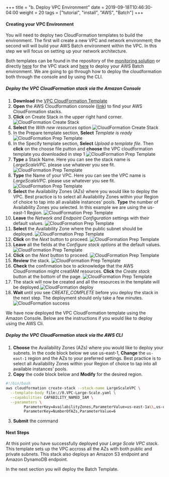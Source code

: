 +++
title = "b. Deploy VPC Environment"
date = 2019-09-18T10:46:30-04:00
weight = 20
tags = ["tutorial", "install", "AWS", "Batch"]
+++


#### Creating your VPC Environment

You will need to deploy two CloudFormation templates to build the environment. The first will create a new VPC and network environment; the second will will build your AWS Batch environment within the VPC. In this step we will focus on setting up your network architecture.

Both templates can be found in the repository of the [monitoring solution](https://github.com/aws-samples/aws-batch-runtime-monitoring) or directly [here](https://raw.githubusercontent.com/aws-samples/aws-batch-runtime-monitoring/main/docs/ExamplesCfnTemplates/VPC-Large-Scale.yaml) for the VPC stack and [here](https://raw.githubusercontent.com/aws-samples/aws-batch-runtime-monitoring/main/docs/ExamplesCfnTemplates/Batch-Large-Scale.yaml) to deploy your AWS Batch environment. We are going to go through how to deploy the cloudformation both through the console and by using the CLI.

##### Deploy the VPC CloudFormation stack via the Amazon Console
1. **Download** the [VPC CloudFormation Template](https://raw.githubusercontent.com/aws-samples/aws-batch-runtime-monitoring/main/docs/ExamplesCfnTemplates/VPC-Large-Scale.yaml)
2. **Open** the AWS Cloudformation console ([link](https://console.aws.amazon.com/cloudformation/)) to find your AWS CloudFormation stacks.
3. **Click** on Create Stack in the upper right hand corner. ![CloudFormation Create Stack](/images/aws-batch/deep-dive/CloudFormation_1.png)
4. **Select** the *With new resources* option ![CloudFormation Create Stack](/images/aws-batch/deep-dive/CloudFormation_2.png)
5. In the Prepare template section, **Select** *Template is ready* ![CloudFormation Prep Template](/images/aws-batch/deep-dive/CloudFormation_prepT_1.png)
6. In the Specify template section, **Select** *Upload a template file*.  Then **click** on the choose file putton and **choose** the VPC cloudformation template you downloaded in step 1 ![CloudFormation Prep Template](/images/aws-batch/deep-dive/CloudFormation_prepT_2.png)
7. **Type** a Stack Name. Here you can see the stack name is *LargeScaleVPC*. please use whatever you see fit. ![CloudFormation Prep Template](/images/aws-batch/deep-dive/CloudFormation_stackName.png)
8. **Type** the Name of your VPC. Here you can see the VPC name is *LargeScaleVPC*. please use whatever you see fit. ![CloudFormation Prep Template](/images/aws-batch/deep-dive/CloudFormation_-_Stack.png)
9. **Select** the Availability Zones (AZs) where you would like to deploy the VPC. Best practice is to select all Availability Zones within your Region of choice to tap into all available instances’ pools. **Type** the number of Availability Zones you selected. In this example we are using the us-east-1 Region. ![CloudFormation Prep Template](/images/aws-batch/deep-dive/CloudFormation_-_Stack-2.png)
10. **Leave** the *Network and Endpoint Configuration* settings with their default values. ![CloudFormation Prep Template](/images/aws-batch/deep-dive/CloudFormation_-_Stack-3.png)
11. **Select** the Availability Zone where the public subnet should be deployed. ![CloudFormation Prep Template](/images/aws-batch/deep-dive/CloudFormation_-_Stack-4.png)
12. **Click** on the *Next* button to proceed. ![CloudFormation Prep Template](/images/aws-batch/deep-dive/CloudFormation_-_Stack-6.png)
13. **Leave** all the fields at the *Configure stack options* at the default values.  ![CloudFormation Prep Template](/images/aws-batch/deep-dive/CloudFormation_-_Stack-5.png)
14. **Click** on the *Next* button to proceed. ![CloudFormation Prep Template](/images/aws-batch/deep-dive/CloudFormation_-_Stack-7.png)
15. **Review** the stack. ![CloudFormation Prep Template](/images/aws-batch/deep-dive/CloudFormation_-_Stack-8.png)
16. **Check** the confirmation box to acknowledge that the AWS CloudFormation might creatIAM resources. **Click** the *Create stack* button at the bottom of the page. ![CloudFormation Prep Template](/images/aws-batch/deep-dive/CloudFormation_-_Stack-9.png)
17. The stack will now be created and all the resources in the template will be deployed.![CloudFormation deploy](/images/aws-batch/deep-dive/CloudFormation_-_Stack_LargeScaleVPC.png)
18. **Wait** until you see *CREATE_COMPLETE* before you deploy the stack in the next step. The deployment should only take a few minutes.
![CloudFormation success](/images/aws-batch/deep-dive/CloudFormation_-_Stack-10.png)

We have now deployed the VPC CloudFormation template using the Amazon Console. Below are the instructions if you would like to deploy using the AWS Cli.

##### Deploy the VPC CloudFormation stack via the AWS CLI 

1. **Choose** the Availability Zones (AZs) where you would like to deploy your subnets. In the code block below we use us-east-1, **Change** the `us-east-1` region and the AZs to your preferred settings. Best practice is to select all Availability Zones within your Region of choice to tap into all available instances’ pools.
2. **Copy** the code block below and **Modify** for the desired region.

```bash
#!/bin/bash
aws cloudformation create-stack --stack-name LargeScaleVPC \
  --template-body file://0.VPC-Large-Scale.yaml \
  --capabilities CAPABILITY_NAMED_IAM \
  --parameters \
        ParameterKey=AvailabilityZones,ParameterValue=us-east-1a\\,us-east-1b\\,us-east-1c\\,us-east-1d\\,us-east-1e\\,us-east-1f \
        ParameterKey=NumberOfAZs,ParameterValue=6

```
3. **Submit** the command

#### Next Steps
At this point you have successfully deployed your *Large Scale VPC stack*. This template sets up the VPC accross all the AZs with both public and private subnets. This stack also deploys an Amazon S3 endpoint and Amazon DynamoDB endpoint.

In the next section you will deploy the Batch Template.
